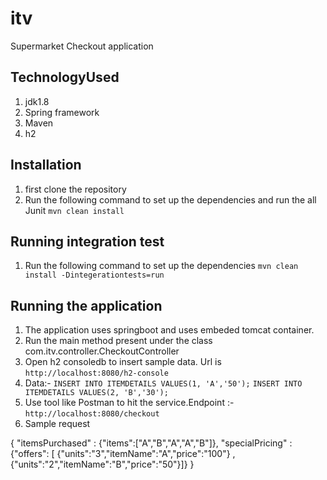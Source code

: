 # itv

Supermarket Checkout application

## TechnologyUsed

1. jdk1.8
2. Spring framework
3. Maven
4. h2


## Installation

1. first clone the repository 
2. Run the following command to set up the dependencies and run the all Junit `mvn clean install`

## Running integration test

1. Run the following command to set up the dependencies `mvn clean install -Dintegerationtests=run`

## Running the application

1. The application uses springboot and uses embeded tomcat container.
2. Run the main method present under the class com.itv.controller.CheckoutController
3. Open h2 consoledb to insert sample data. Url is `http://localhost:8080/h2-console`
4. Data:-
   `INSERT INTO ITEMDETAILS VALUES(1, 'A','50');`
   `INSERT INTO ITEMDETAILS VALUES(2, 'B','30');`
4. Use tool like Postman to hit the service.Endpoint :- `http://localhost:8080/checkout`
5. Sample request

{
	"itemsPurchased" : {"items":["A","B","A","A","B"]},
	"specialPricing" : {"offers": [ {"units":"3","itemName":"A","price":"100"} , {"units":"2","itemName":"B","price":"50"}]}
}
